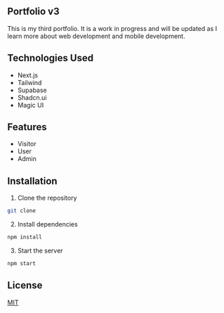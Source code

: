 ## Portfolio v3

This is my third portfolio. It is a work in progress and will be updated as I learn more about web development and mobile development.

## Technologies Used
- Next.js
- Tailwind
- Supabase
- Shadcn.ui
- Magic UI

## Features
- Visitor
- User
- Admin

## Installation
1. Clone the repository
```bash
git clone
```
2. Install dependencies
```bash
npm install
```
3. Start the server
```bash
npm start
```

## License
[MIT](./LICENSE)
